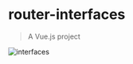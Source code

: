 # router-interfaces

> A Vue.js project


![interfaces](https://user-images.githubusercontent.com/94111690/177991922-48a6f5c8-13f4-4411-b304-6dbb2caf2288.gif)




